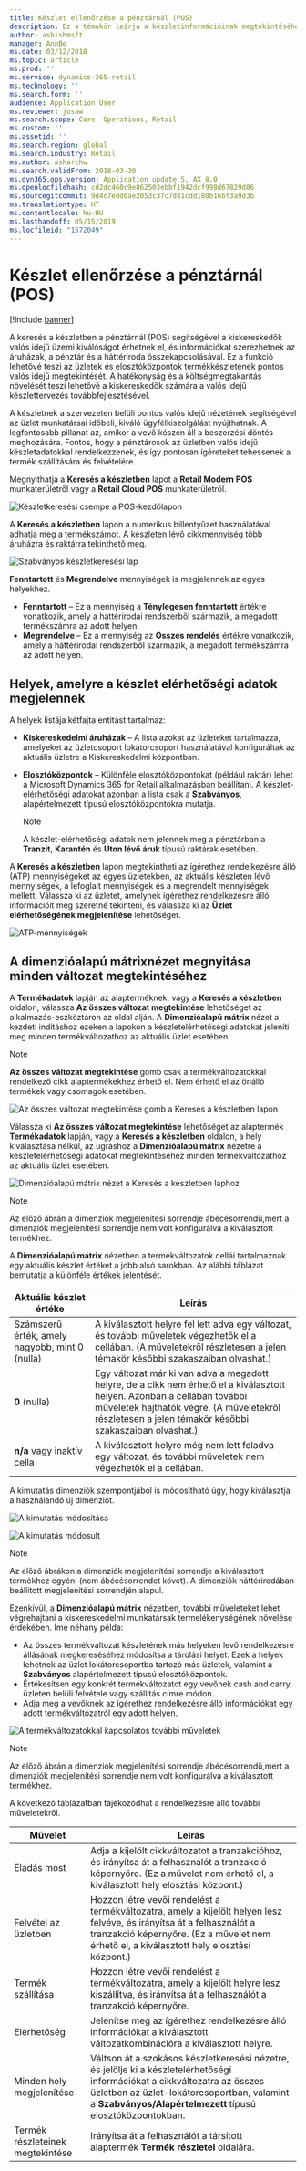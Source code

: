 ```yaml
---
title: Készlet ellenőrzése a pénztárnál (POS)
description: Ez a témakör leírja a készletinformációinak megtekintéséhez a pénztárnál (POS) rendelkezésre álló beállításokat.
author: ashishmsft
manager: AnnBe
ms.date: 03/12/2018
ms.topic: article
ms.prod: ''
ms.service: dynamics-365-retail
ms.technology: ''
ms.search.form: ''
audience: Application User
ms.reviewer: josaw
ms.search.scope: Core, Operations, Retail
ms.custom: ''
ms.assetid: ''
ms.search.region: global
ms.search.industry: Retail
ms.author: asharchw
ms.search.validFrom: 2018-03-30
ms.dyn365.ops.version: Application update 5, AX 8.0
ms.openlocfilehash: cd2dc460c9e862503ebbf1942dcf998d67829d86
ms.sourcegitcommit: 9d4c7edd0ae2053c37c7d81cdd180b16bf3a9d3b
ms.translationtype: HT
ms.contentlocale: hu-HU
ms.lasthandoff: 05/15/2019
ms.locfileid: "1572049"
---
```

# <a name="inventory-lookup-in-the-point-of-sale-pos"></a>Készlet ellenőrzése a pénztárnál (POS)

[!include [banner](includes/banner.md)]

A keresés a készletben a pénztárnál (POS) segítségével a kiskereskedők valós idejű üzemi kiválóságot érhetnek el, és információkat szerezhetnek az áruházak, a pénztár és a háttériroda összekapcsolásával. Ez a funkció lehetővé teszi az üzletek és elosztóközpontok termékkészletének pontos valós idejű megtekintését. A hatékonyság és a költségmegtakarítás növelését teszi lehetővé a kiskereskedők számára a valós idejű készlettervezés továbbfejlesztésével.

A készletnek a szervezeten belüli pontos valós idejű nézetének segítségével az üzlet munkatársai időbeli, kiváló ügyfélkiszolgálást nyújthatnak. A legfontosabb pillanat az, amikor a vevő készen áll a beszerzési döntés meghozására. Fontos, hogy a pénztárosok az üzletben valós idejű készletadatokkal rendelkezzenek, és így pontosan ígéreteket tehessenek a termék szállítására és felvételére.

Megnyithatja a **Keresés a készletben** lapot a **Retail Modern POS** munkaterületről vagy a **Retail Cloud POS** munkaterületről.

![Készletkeresési csempe a POS-kezdőlapon](media/POSHomepage.png)

A **Keresés a készletben** lapon a numerikus billentyűzet használatával adhatja meg a termékszámot. A készleten lévő cikkmennyiség több áruházra és raktárra tekinthető meg.

![Szabványos készletkeresési lap](media/InventoryLookUp.png)

**Fenntartott** és **Megrendelve** mennyiségek is megjelennek az egyes helyekhez.

- **Fenntartott** – Ez a mennyiség a **Ténylegesen fenntartott** értékre vonatkozik, amely a háttérirodai rendszerből származik, a megadott termékszámra az adott helyen.
- **Megrendelve** – Ez a mennyiség az **Összes rendelés** értékre vonatkozik, amely a háttérirodai rendszerből származik, a megadott termékszámra az adott helyen.

## <a name="locations-that-inventory-availability-information-is-shown-for"></a>Helyek, amelyre a készlet elérhetőségi adatok megjelennek

A helyek listája kétfajta entitást tartalmaz:

- **Kiskereskedelmi áruházak** – A lista azokat az üzleteket tartalmazza, amelyeket az üzletcsoport lokátorcsoport használatával konfiguráltak az aktuális üzletre a Kiskereskedelmi központban.
- **Elosztóközpontok** – Különféle elosztóközpontokat (például raktár) lehet a Microsoft Dynamics 365 for Retail alkalmazásban beállítani. A készlet-elérhetőségi adatokat azonban a lista csak a **Szabványos**, alapértelmezett típusú elosztóközpontokra mutatja.

    > [!NOTE]
    > A készlet-elérhetőségi adatok nem jelennek meg a pénztárban a **Tranzit**, **Karantén** és **Úton lévő áruk** típusú raktárak esetében.

A **Keresés a készletben** lapon megtekintheti az ígérethez rendelkezésre álló (ATP) mennyiségeket az egyes üzletekben, az aktuális készleten lévő mennyiségek, a lefoglalt mennyiségek és a megrendelt mennyiségek mellett. Válassza ki az üzletet, amelynek ígérethez rendelkezésre álló információit meg szeretné tekinteni, és válassza ki az **Üzlet elérhetőségének megjelenítése** lehetőséget.

![ATP-mennyiségek](media/ATP.png)

## <a name="opening-the-dimension-based-matrix-view-to-show-all-variants"></a>A dimenzióalapú mátrixnézet megnyitása minden változat megtekintéséhez

A **Termékadatok** lapján az alapterméknek, vagy a **Keresés a készletben** oldalon, válassza **Az összes változat megtekintése** lehetőséget az alkalmazás-eszköztáron az oldal alján. A **Dimenzióalapú mátrix** nézet a kezdeti indításhoz ezeken a lapokon a készletelérhetőségi adatokat jeleníti meg minden termékváltozathoz az aktuális üzlet esetében.

> [!NOTE]
> **Az összes változat megtekintése** gomb csak a termékváltozatokkal rendelkező cikk alaptermékekhez érhető el. Nem érhető el az önálló termékek vagy csomagok esetében.

![Az összes változat megtekintése gomb a Keresés a készletben lapon](media/StandardToMatrix.png)

Válassza ki **Az összes változat megtekintése** lehetőséget az alaptermék **Termékadatok** lapján, vagy a **Keresés a készletben** oldalon, a hely kiválasztása nélkül, az ugráshoz a **Dimenzióalapú mátrix** nézetre a készletelérhetőségi adatokat megtekintéséhez minden termékváltozathoz az aktuális üzlet esetében.

![Dimenzióalapú mátrix nézet a Keresés a készletben laphoz](media/Matrix.png)

> [!NOTE]
> Az előző ábrán a dimenziók megjelenítési sorrendje ábécésorrendű,mert a dimenziók megjelenítési sorrendje nem volt konfigurálva a kiválasztott termékhez.

A **Dimenzióalapú mátrix** nézetben a termékváltozatok cellái tartalmaznak egy aktuális készlet értéket a jobb alsó sarokban. Az alábbi táblázat bemutatja a különféle értékek jelentését.

| Aktuális készlet értéke                            | Leírás |
|------------------------------------------|-------------|
| Számszerű érték, amely nagyobb, mint 0 (nulla) | A kiválasztott helyre fel lett adva egy változat, és további műveletek végezhetők el a cellában. (A műveletekről részletesen a jelen témakör későbbi szakaszaiban olvashat.) |
| **0** (nulla)                             | Egy változat már ki van adva a megadott helyre, de a cikk nem érhető el a kiválasztott helyen. Azonban a cellában további műveletek hajthatók végre. (A műveletekről részletesen a jelen témakör későbbi szakaszaiban olvashat.) |
| **n/a** vagy inaktív cella              | A kiválasztott helyre még nem lett feladva egy változat, és további műveletek nem végezhetők el a cellában. |

A kimutatás dimenziók szempontjából is módosítható úgy, hogy kiválasztja a használandó új dimenziót.

![A kimutatás módosítása](media/ChangePivot.png)

![A kimutatás módosult](media/PivotChanged.png)

> [!NOTE]
> Az előző ábrákon a dimenziók megjelenítési sorrendje a kiválasztott termékhez egyéni (nem ábécésorrendet követ). A dimenziók háttérirodában beállított megjelenítési sorrendjén alapul.

Ezenkívül, a **Dimenzióalapú mátrix** nézetben, további műveleteket lehet végrehajtani a kiskereskedelmi munkatársak termelékenységének növelése érdekében. Íme néhány példa:

- Az összes termékváltozat készletének más helyeken levő rendelkezésre állásának megkereséséhez módosítsa a tárolási helyet. Ezek a helyek lehetnek az üzlet lokátorcsoportba tartozó más üzletek, valamint a **Szabványos** alapértelmezett típusú elosztóközpontok.
- Értékesítsen egy konkrét termékváltozatot egy vevőnek cash and carry, üzleten belüli felvétele vagy szállítás címre módon.
- Adja meg a vevőknek az ígérethez rendelkezésre álló információkat egy adott termékváltozatról egy adott helyen.

![A termékváltozatokkal kapcsolatos további műveletek](media/VariantActions.png)

> [!NOTE]
> Az előző ábrán a dimenziók megjelenítési sorrendje ábécésorrendű,mert a dimenziók megjelenítési sorrendje nem volt konfigurálva a kiválasztott termékhez.

A következő táblázatban tájékozódhat a rendelkezésre álló további műveletekről.

| Művelet               | Leírás |
|----------------------|-------------|
| Eladás most             | Adja a kijelölt cikkváltozatot a tranzakcióhoz, és irányítsa át a felhasználót a tranzakció képernyőre. (Ez a művelet nem érhető el, a kiválasztott hely elosztási központ.) |
| Felvétel az üzletben     | Hozzon létre vevői rendelést a termékváltozatra, amely a kijelölt helyen lesz felvéve, és irányítsa át a felhasználót a tranzakció képernyőre. (Ez a művelet nem érhető el, a kiválasztott hely elosztási központ.) |
| Termék szállítása         | Hozzon létre vevői rendelést a termékváltozatra, amely a kijelölt helyre lesz kiszállítva, és irányítsa át a felhasználót a tranzakció képernyőre. |
| Elérhetőség         | Jelenítse meg az ígérethez rendelkezésre álló információkat a kiválasztott változatkombinációra a kiválasztott helyre. |
| Minden hely megjelenítése   | Váltson át a szokásos készletkeresési nézetre, és jelölje ki a készletelérhetőségi információkat a cikkváltozatra az összes üzletben az üzlet-lokátorcsoportban, valamint a **Szabványos/Alapértelmezett** típusú elosztóközpontokban. |
| Termék részleteinek megtekintése | Irányítsa át a felhasználót a társított alaptermék **Termék részletei** oldalára. |

